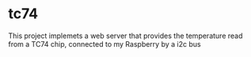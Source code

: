 # tc74

 This project implemets a web server that provides the temperature read from a TC74 chip,
 connected to my Raspberry by a i2c bus
